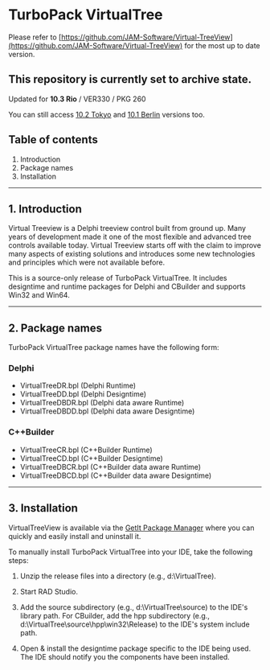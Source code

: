 # TurboPack VirtualTree

Please refer to [https://github.com/JAM-Software/Virtual-TreeView](https://github.com/JAM-Software/Virtual-TreeView) for the most up to date version.

This repository is currently set to archive state.
---------


Updated for **10.3 Rio** / VER330 / PKG 260

You can still access [10.2 Tokyo](https://github.com/TurboPack/VirtualTreeView/releases/tag/102Tokyo) and [10.1 Berlin](https://github.com/TurboPack/VirtualTreeView/releases/tag/101Berlin) versions too.

## Table of contents

1.  Introduction
2.  Package names
3.  Installation

---------

## 1. Introduction


Virtual Treeview is a Delphi treeview control built from ground up. Many years of 
development made it one of the most flexible and advanced tree controls available today. 
Virtual Treeview starts off with the claim to improve many aspects of existing solutions 
and introduces some new technologies and principles which were not available before.

This is a source-only release of TurboPack VirtualTree. It includes
designtime and runtime packages for Delphi and CBuilder and supports Win32 and Win64.

---------

## 2. Package names


TurboPack VirtualTree package names have the following form:

### Delphi
* VirtualTreeDR.bpl   (Delphi Runtime)
* VirtualTreeDD.bpl   (Delphi Designtime)
* VirtualTreeDBDR.bpl (Delphi data aware Runtime)
* VirtualTreeDBDD.bpl (Delphi data aware Designtime)

### C++Builder
* VirtualTreeCR.bpl   (C++Builder Runtime)
* VirtualTreeCD.bpl   (C++Builder Designtime)
* VirtualTreeDBCR.bpl (C++Builder data aware Runtime)
* VirtualTreeDBCD.bpl (C++Builder data aware Designtime)


---------

## 3. Installation


VirtualTreeView is available via the [GetIt Package Manager](http://docwiki.embarcadero.com/RADStudio/en/Installing_a_Package_Using_GetIt_Package_Manager) where you can quickly and easily install and uninstall it.

To manually install TurboPack VirtualTree into your IDE, take the following
steps:

1. Unzip the release files into a directory (e.g., d:\VirtualTree).

2. Start RAD Studio.

3. Add the source subdirectory (e.g., d:\VirtualTree\source) to the
     IDE's library path. For CBuilder, add the hpp subdirectory
     (e.g., d:\VirtualTree\source\hpp\win32\Release) to the IDE's system include path.

4. Open & install the designtime package specific to the IDE being
     used. The IDE should notify you the components have been
     installed.
